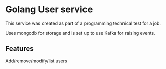 # Golang User service

This service was created as part of a programming technical test for a job.

Uses mongodb for storage and is set up to use Kafka for raising events.

## Features

Add/remove/modify/list users
